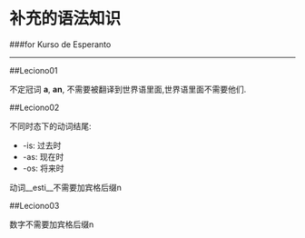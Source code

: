 ﻿补充的语法知识   
==============================  

###for Kurso de Esperanto

---------------------------------------  

##Leciono01  

不定冠词 __a__, __an__, 不需要被翻译到世界语里面,世界语里面不需要他们.

##Leciono02

不同时态下的动词结尾:
 
+  -is:  过去时  
+  -as: 现在时  
+  -os: 将来时  
  
动词__esti__不需要加宾格后缀n  

##Leciono03

数字不需要加宾格后缀n  